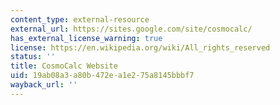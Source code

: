 ```yaml
---
content_type: external-resource
external_url: https://sites.google.com/site/cosmocalc/
has_external_license_warning: true
license: https://en.wikipedia.org/wiki/All_rights_reserved
status: ''
title: CosmoCalc Website
uid: 19ab08a3-a80b-472e-a1e2-75a8145bbbf7
wayback_url: ''
---
```

